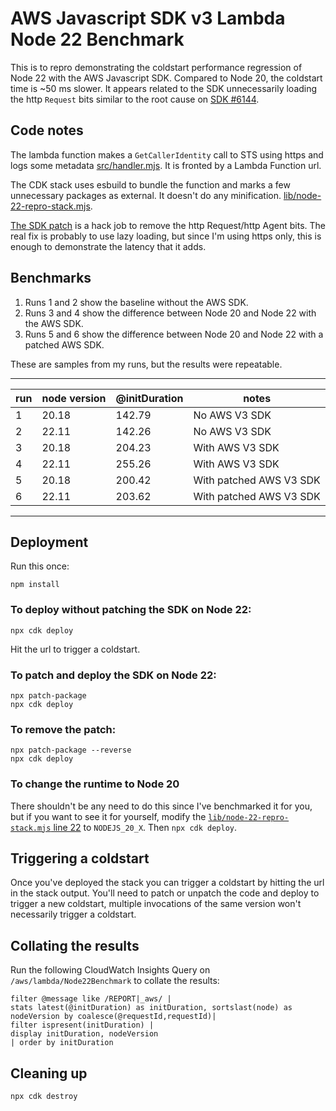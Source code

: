 # AWS Javascript SDK v3 Lambda Node 22 Benchmark

This is to repro demonstrating the coldstart performance regression of Node 22 with the AWS Javascript SDK.  Compared to Node 20, the coldstart time is ~50 ms slower. It appears related to the SDK unnecessarily loading the http `Request` bits similar to the root cause on [SDK #6144](https://github.com/aws/aws-sdk-js-v3/issues/6144).

## Code notes
The lambda function makes a `GetCallerIdentity` call to STS using https and logs some metadata [src/handler.mjs](src/handler.mjs).  It is fronted by a Lambda Function url.

The CDK stack uses esbuild to bundle the function and marks a few unnecessary packages as external. It doesn't do any minification. [lib/node-22-repro-stack.mjs](lib/node-22-repro-stack.mjs).

[The SDK patch](patches/@smithy+node-http-handler+4.0.3.patch) is a hack job to remove the http Request/http Agent bits. The real fix is probably to use lazy loading, but since I'm using https only, this is enough to demonstrate the latency that it adds.

## Benchmarks

1. Runs 1 and 2 show the baseline without the AWS SDK. 
2. Runs 3 and 4 show the difference between Node 20 and Node 22 with the AWS SDK. 
3. Runs 5 and 6 show the difference between Node 20 and Node 22 with a patched AWS SDK. 

These are samples from my runs, but the results were repeatable.

---
| run | node version | @initDuration | notes |
| --- | --- | --- | --- |
| 1 | 20.18 | 142.79 | No AWS V3 SDK |
| 2 | 22.11 | 142.26 | No AWS V3 SDK |
| 3 | 20.18 | 204.23 | With AWS V3 SDK |
| 4 | 22.11 | 255.26 | With AWS V3 SDK |
| 5 | 20.18 | 200.42 | With patched AWS V3 SDK |
| 6 | 22.11 | 203.62 | With patched AWS V3 SDK |
---

## Deployment

Run this once:

`npm install`

### To deploy without patching the SDK on Node 22:
`npx cdk deploy`

Hit the url to trigger a coldstart.

### To patch and deploy the SDK on Node 22:

```
npx patch-package
npx cdk deploy
```

### To remove the patch:

```
npx patch-package --reverse
npx cdk deploy
```

### To change the runtime to Node 20

There shouldn't be any need to do this since I've benchmarked it for you, but if you want to see it for yourself, modify the [`lib/node-22-repro-stack.mjs` line 22](https://github.com/perpil/node-22-lambda-latency-repro/blob/1c4a28e8533af4759049bf432aafcae41a0a8566/lib/node-22-repro-stack.mjs#L22) to `NODEJS_20_X`.  Then `npx cdk deploy`.

## Triggering a coldstart

Once you've deployed the stack you can trigger a coldstart by hitting the url in the stack output.  You'll need to patch or unpatch the code and deploy to trigger a new coldstart, multiple invocations of the same version won't necessarily trigger a coldstart.

## Collating the results
Run the following CloudWatch Insights Query on `/aws/lambda/Node22Benchmark` to collate the results:

```
filter @message like /REPORT|_aws/ |
stats latest(@initDuration) as initDuration, sortslast(node) as nodeVersion by coalesce(@requestId,requestId)|
filter ispresent(initDuration) |
display initDuration, nodeVersion
| order by initDuration
```

## Cleaning up

`npx cdk destroy`

